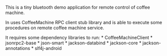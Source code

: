 This is a tiny bluetooth demo application for remote control of coffee machine.

In uses CoffeeMachine RPC client stub library and is able to execute some procedures on remote coffee machine service.

It requires some dependency libraries to run:
	* CoffeeMachineClient
	* jsonrpc2-base
	* json-smart
	* jackson-databind
	* jackson-core
	* jackson-annotations
	* slf4j-android